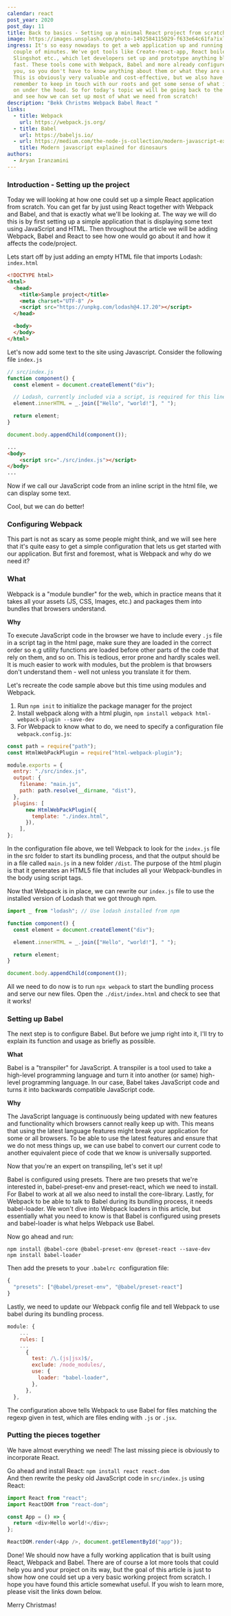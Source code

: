 ```yaml
---
calendar: react
post_year: 2020
post_day: 11
title: Back to basics - Setting up a minimal React project from scratch
image: https://images.unsplash.com/photo-1492584115029-f633e64c61fa?ixlib=rb-1.2.1&ixid=MXwxMjA3fDB8MHxwaG90by1wYWdlfHx8fGVufDB8fHw%3D&auto=format&fit=crop&w=2167&q=80
ingress: It's so easy nowadays to get a web application up and running in just a
  couple of minutes. We've got tools like Create-react-app, React boilerplate,
  Slingshot etc., which let developers set up and prototype anything blazing
  fast. These tools come with Webpack, Babel and more already configured for
  you, so you don't have to know anything about them or what they are used for. 
  This is obviously very valuable and cost-effective, but we also have to
  remember to keep in touch with our roots and get some sense of what is going
  on under the hood. So for today's topic we will be going back to the basics
  and see how we can set up most of what we need from scratch!
description: "Bekk Christms Webpack Babel React "
links:
  - title: Webpack
    url: https://webpack.js.org/
  - title: Babel
    url: https://babeljs.io/
  - url: https://medium.com/the-node-js-collection/modern-javascript-explained-for-dinosaurs-f695e9747b70
    title: Modern javascript explained for dinosaurs
authors:
  - Aryan Iranzamini
---
```



### Introduction - Setting up the project

Today we will looking at how one could set up a simple React application from scratch. You can get far by just using React together with Webpack and Babel, and that is exactly what we'll be looking at. The way we will do this is by first setting up a simple application that is displaying some text using JavaScript and HTML. Then throughout the article we will be adding Webpack, Babel and React to see how one would go about it and how it affects the code/project.

Lets start off by just adding an empty HTML file that imports Lodash:\
`index.html` 

```html
<!DOCTYPE html>
<html>
  <head>
    <title>Sample project</title>
    <meta charset="UTF-8" />
    <script src="https://unpkg.com/lodash@4.17.20"></script>
  </head>

  <body>
  </body>
</html>
```

Let's now add some text to the site using Javascript. Consider the following file `index.js`

```javascript
// src/index.js
function component() {
  const element = document.createElement("div");

  // Lodash, currently included via a script, is required for this line to work
  element.innerHTML = _.join(["Hello", "world!"], " ");

  return element;
}

document.body.appendChild(component());
```

```html
...
<body>
    <script src="./src/index.js"></script>
</body>
...
```

Now if we call our JavaScript code from an inline script in the html file, we can display some text.

Cool, but we can do better!

### Configuring Webpack

This part is not as scary as some people might think, and we will see here that it's quite easy to get a simple configuration that lets us get started with our application. But first and foremost, what is Webpack and why do we need it?

### What

Webpack is a "module bundler" for the web, which in practice means that it takes all your assets (JS, CSS, Images, etc.) and packages them into bundles that browsers understand.

**Why**

To execute JavaScript code in the browser we have to include every `.js` file in a script tag in the html page, make sure they are loaded in the correct order so e.g utility functions are loaded before other parts of the code that rely on them, and so on. This is tedious, error prone and hardly scales well. It is much easier to work with modules, but the problem is that browsers don't understand them - well not unless you translate it for them.

Let's recreate the code sample above but this time using modules and Webpack.

1. Run `npm init` to initialize the package manager for the project
2. Install webpack along with a html plugin, `npm install webpack html-webpack-plugin --save-dev`
3. For Webpack to know what to do, we need to specify a configuration file `webpack.config.js`:

```javascript
const path = require("path");
const HtmlWebPackPlugin = require("html-webpack-plugin");

module.exports = {
  entry: "./src/index.js",
  output: {
    filename: "main.js",
    path: path.resolve(__dirname, "dist"),
  },
  plugins: [
      new HtmlWebPackPlugin({
        template: "./index.html",
      }),
    ],
};
```

In the configuration file above, we tell Webpack to look for the `index.js` file in the src folder to start its bundling process, and that the output should be in a file called `main.js` in a new folder `/dist`. The purpose of the html plugin is that it generates an HTML5 file that includes all your Webpack-bundles in the body using script tags.

Now that Webpack is in place, we can rewrite our `index.js` file to use the installed version of Lodash that we got through npm.

```javascript
import _ from "lodash"; // Use lodash installed from npm

function component() {
  const element = document.createElement("div");

  element.innerHTML = _.join(["Hello", "world!"], " ");

  return element;
}

document.body.appendChild(component());
```

All we need to do now is to run `npx webpack` to start the bundling process and serve our new files. Open the `./dist/index.html` and check to see that it works!

### Setting up Babel

The next step is to configure Babel. But before we jump right into it, I'll try to explain its function and usage as briefly as possible.

**What**

Babel is a "transpiler" for JavaScript. A transpiler is a tool used to take a high-level programming language and turn it into another (or same) high-level programming language. In our case, Babel takes JavaScript code and turns it into backwards compatible JavaScript code.

**Why**

The JavaScript language is continuously being updated with new features and functionality which browsers cannot really keep up with. This means that using the latest language features might break your application for some or all browsers. To be able to use the latest features and ensure that we do not mess things up, we can use babel to convert our current code to another equivalent piece of code that we know is universally supported.

Now that you're an expert on transpiling, let's set it up!

Babel is configured using presets. There are two presets that we're interested in, babel-preset-env and preset-react, which we need to install. For Babel to work at all we also need to install the core-library. Lastly, for Webpack to be able to talk to Babel during its bundling process, it needs babel-loader. We won't dive into Webpack loaders in this article, but essentially what you need to know is that Babel is configured using presets and babel-loader is what helps Webpack use Babel.

Now go ahead and run:

`npm install @babel-core @babel-preset-env @preset-react --save-dev`\
`npm install babel-loader`

Then add the presets to your `.babelrc`  configuration file:

```javascript
{
  "presets": ["@babel/preset-env", "@babel/preset-react"]
}
```

Lastly, we need to update our Webpack config file and tell Webpack to use babel during its bundling process.

```javascript
module: {
    ...
    rules: [
    ...
      {
        test: /\.(js|jsx)$/,
        exclude: /node_modules/,
        use: {
          loader: "babel-loader",
        },
      },
  },
```

The configuration above tells Webpack to use Babel for files matching the regexp given in test, which are files ending with `.js` or `.jsx`.

### Putting the pieces together

We have almost everything we need! The last missing piece is obviously to incorporate React.

Go ahead and install React: `npm install react react-dom`\
And then rewrite the pesky old JavaScript code in `src/index.js` using React:

```javascript
import React from "react";
import ReactDOM from "react-dom";

const App = () => {
  return <div>Hello world!</div>;
};

ReactDOM.render(<App />, document.getElementById("app"));
```

Done! We should now have a fully working application that is built using React, Webpack and Babel. There are of course a lot more tools that could help you and your project on its way, but the goal of this article is just to show how one could set up a very basic working project from scratch. I hope you have found this article somewhat useful. If you wish to learn more, please visit the links down below.

Merry Christmas!